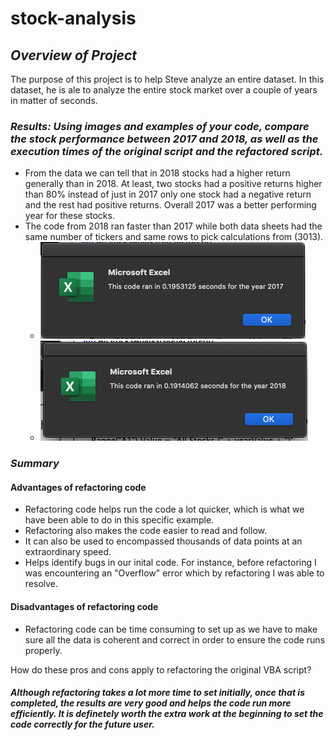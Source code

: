 # stock-analysis


##  *Overview of Project*

The purpose of this project is to help Steve analyze an entire dataset. In this dataset, he is ale to analyze the entire stock market over a couple of years in matter of seconds.

###  *Results: Using images and examples of your code, compare the stock performance between 2017 and 2018, as well as the execution times of the original script and the refactored script.*

 * From the data we can tell that in 2018 stocks had a higher return generally than in 2018. At least, two stocks had a positive returns higher than 80% instead of just in 2017 only one stock had a negative return and the rest had positive returns. Overall 2017 was a better performing year for these stocks.
 * The code from 2018 ran faster than 2017 while both data sheets had the same number of tickers and same rows to pick calculations from (3013).
    * ![VBA_Challenge_2017](https://github.com/padilladaniela/stock-analysis/blob/main/VBA_Challenge_2017.png)
    * ![VBA Challenge 2018](https://github.com/padilladaniela/stock-analysis/blob/main/VBA_Challenge_2018.png) 
 
 
 
 ### *Summary*

#### Advantages of refactoring code

* Refactoring code helps run the code a lot quicker, which is what we have been able to do in this specific example.
* Refactoring also makes the code easier to read and follow.
* It can also be used to encompassed thousands of data points at an extraordinary speed.
* Helps identify bugs in our inital code. For instance, before refactoring I was encountering an "Overflow" error which by refactoring I was able to resolve.

#### Disadvantages of refactoring code

* Refactoring code can be time consuming to set up as we have to make sure all the data is coherent and correct in order to ensure the code runs properly.

How do these pros and cons apply to refactoring the original VBA script?
##### *Although refactoring takes a lot more time to set initially, once that is completed, the results are very good and helps the code run more efficiently. It is definetely worth the extra work at the beginning to set the code correctly for the future user.*
